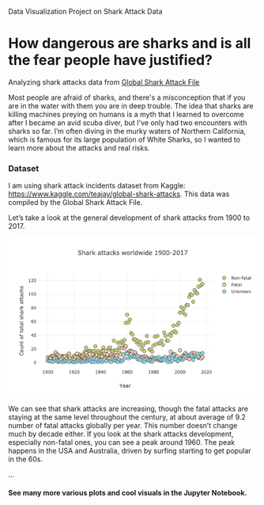 Data Visualization Project on Shark Attack Data

# How dangerous are sharks and is all the fear people have justified?
Analyzing shark attacks data from [Global Shark Attack File](http://www.sharkattackfile.net/)

Most people are afraid of sharks, and there's a misconception that if you are in the water with them you are in deep trouble. The idea that sharks are killing machines preying on humans is a myth that I learned to overcome after I became an avid scuba diver, but I've only had two encounters with sharks so far. I’m often diving in the murky waters of Northern California, which is famous for its large population of White Sharks, so I wanted to learn more about the attacks and real risks.

### Dataset
I am using shark attack incidents dataset from Kaggle: 
https://www.kaggle.com/teajay/global-shark-attacks. This data was compiled by the Global Shark Attack File. 

Let’s take a look at the general development of shark attacks from 1900 to 2017.
<p align="center">
	<img src="plots/scatterplot_attacks_1900-2017.png" align="middle">
</p>
We can see that shark attacks are increasing, though the fatal attacks are staying at the same level throughout the century, at about average of 9.2 number of fatal attacks globally per year. This number doesn’t change much by decade either.
If you look at the shark attacks development, especially non-fatal ones, you can see a peak around 1960. The peak happens in the USA and Australia, driven by surfing starting to get popular in the 60s.

...

#### See many more various plots and cool visuals in the Jupyter Notebook.
